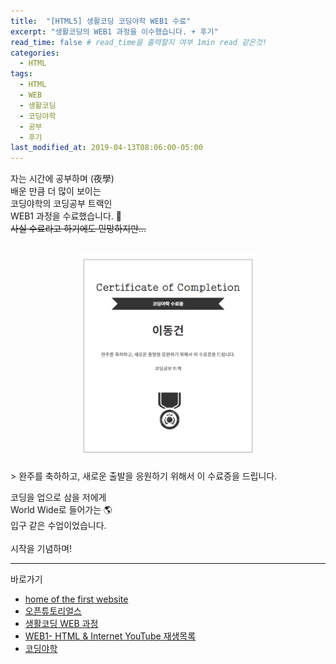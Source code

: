 ```yaml
---
title:  "[HTML5] 생활코딩 코딩야학 WEB1 수료"
excerpt: "생활코딩의 WEB1 과정을 이수했습니다. + 후기"
read_time: false # read_time을 출력할지 여부 1min read 같은것!
categories:
  - HTML
tags:
  - HTML
  - WEB
  - 생활코딩
  - 코딩야학
  - 공부
  - 후기
last_modified_at: 2019-04-13T08:06:00-05:00
---
```


자는 시간에 공부하며 (夜學)<br>
배운 만큼 더 많이 보이는<br>
코딩야학의 코딩공부 트랙인<br>
WEB1 과정을 수료했습니다. 🥳<br>
~~사실 수료라고 하기에도 민망하지만...~~<br>
<br>
<center><a href="https://cert.yah.ac/?d=%EC%BD%94%EB%94%A9%EA%B3%B5%EB%B6%80%20%ED%8A%B8%EB%9E%99&n=%EC%9D%B4%EB%8F%99%EA%B1%B4&t=2&a=%EC%BD%94%EB%94%A9%EC%95%BC%ED%95%99" target="_blank"><img src="/assets/images/cert.png" width="55%" height="55%"></a></center><br>
> 완주를 축하하고, 새로운 출발을 응원하기 위해서 이 수료증을 드립니다.

코딩을 업으로 삼을 저에게<br>
World Wide로 들어가는 🌎<br>
입구 같은 수업이었습니다.<br>
<br>
시작을 기념하며!<br>

---

바로가기

* [home of the first website](http://info.cern.ch/)   
* [오픈튜토리얼스](http://Opentutorials.org)   
* [생활코딩 WEB 과정](https://opentutorials.org/course/3083)   
* [WEB1- HTML & Internet YouTube 재생목록](https://www.youtube.com/playlist?list=PLuHgQVnccGMDZP7FJ_ZsUrdCGH68ppvPb)   
* [코딩야학](https://coding.yah.ac/)   
